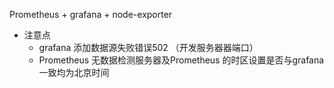 Prometheus + grafana + node-exporter

- 注意点
  - grafana 添加数据源失败错误502 （开发服务器器端口）
  - Prometheus 无数据检测服务器及Prometheus 的时区设置是否与grafana 一致均为北京时间